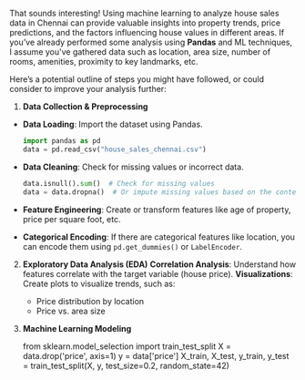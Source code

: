 That sounds interesting! Using machine learning to analyze house sales data in Chennai can provide valuable insights into property trends, price predictions, and the factors influencing house values in different areas. If you’ve already performed some analysis using **Pandas** and ML techniques, I assume you've gathered data such as location, area size, number of rooms, amenities, proximity to key landmarks, etc.

Here’s a potential outline of steps you might have followed, or could consider to improve your analysis further:

  1. **Data Collection & Preprocessing**
   - **Data Loading**: Import the dataset using Pandas.
     ```python
     import pandas as pd
     data = pd.read_csv("house_sales_chennai.csv")
     ```
   
   - **Data Cleaning**: Check for missing values or incorrect data.
     ```python
     data.isnull().sum()  # Check for missing values
     data = data.dropna()  # Or impute missing values based on the context
     ```

   - **Feature Engineering**: Create or transform features like age of property, price per square foot, etc.
   - **Categorical Encoding**: If there are categorical features like location, you can encode them using `pd.get_dummies()` or `LabelEncoder`.

  2. **Exploratory Data Analysis (EDA)**
     **Correlation Analysis**: Understand how features correlate with the target variable (house price).
     **Visualizations**: Create plots to visualize trends, such as:
     - Price distribution by location
     - Price vs. area size


  4. **Machine Learning Modeling**

     from sklearn.model_selection import train_test_split
     X = data.drop('price', axis=1)
     y = data['price']
     X_train, X_test, y_train, y_test = train_test_split(X, y, test_size=0.2, random_state=42)
     ```
